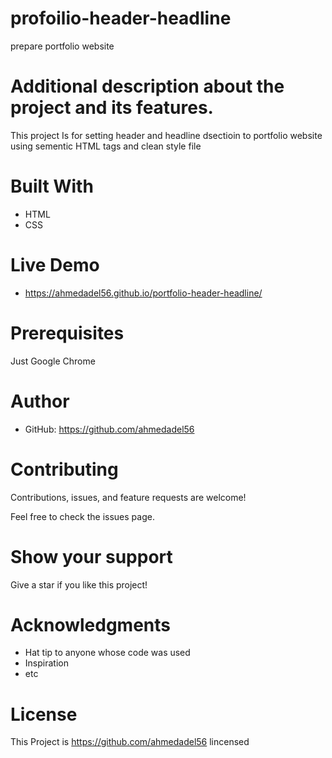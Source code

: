 # profoilio-header-headline
prepare portfolio website
# Additional description about the project and its features.

This project Is for setting header and headline dsectioin to portfolio website using sementic HTML tags and clean style file

# Built With
* HTML
* CSS

# Live Demo
* https://ahmedadel56.github.io/portfolio-header-headline/
# Prerequisites
Just Google Chrome

# Author
* GitHub: https://github.com/ahmedadel56

# Contributing
Contributions, issues, and feature requests are welcome!

Feel free to check the issues page.

# Show your support
Give a star if you like this project!

# Acknowledgments
* Hat tip to anyone whose code was used
* Inspiration
* etc

# License
This Project is https://github.com/ahmedadel56 lincensed 